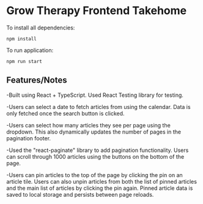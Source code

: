 # Grow Therapy Frontend Takehome

To install all dependencies:

```
npm install
```

To run application:

```
npm run start
```

## Features/Notes

-Built using React + TypeScript. Used React Testing library for testing.

-Users can select a date to fetch articles from using the calendar. Data is only fetched once the search button is clicked.

-Users can select how many articles they see per page using the dropdown. This also dynamically updates the number of pages in the pagination footer.

-Used the "react-paginate" library to add pagination functionality. Users can scroll through 1000 articles using the buttons on the bottom of the page.

-Users can pin articles to the top of the page by clicking the pin on an article tile. Users can also unpin articles from both the list of pinned articles and the main list of articles by clicking the pin again. Pinned article data is saved to local storage and persists between page reloads.
